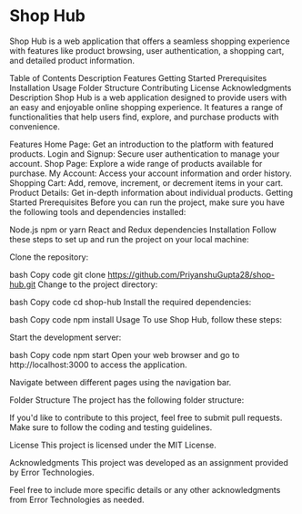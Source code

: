 # Shop Hub

Shop Hub is a web application that offers a seamless shopping experience with features like product browsing, user authentication, a shopping cart, and detailed product information.

Table of Contents
Description
Features
Getting Started
Prerequisites
Installation
Usage
Folder Structure
Contributing
License
Acknowledgments
Description
Shop Hub is a web application designed to provide users with an easy and enjoyable online shopping experience. It features a range of functionalities that help users find, explore, and purchase products with convenience.

Features
Home Page: Get an introduction to the platform with featured products.
Login and Signup: Secure user authentication to manage your account.
Shop Page: Explore a wide range of products available for purchase.
My Account: Access your account information and order history.
Shopping Cart: Add, remove, increment, or decrement items in your cart.
Product Details: Get in-depth information about individual products.
Getting Started
Prerequisites
Before you can run the project, make sure you have the following tools and dependencies installed:

Node.js
npm or yarn
React and Redux dependencies
Installation
Follow these steps to set up and run the project on your local machine:

Clone the repository:

bash
Copy code
git clone https://github.com/PriyanshuGupta28/shop-hub.git
Change to the project directory:

bash
Copy code
cd shop-hub
Install the required dependencies:

bash
Copy code
npm install
Usage
To use Shop Hub, follow these steps:

Start the development server:

bash
Copy code
npm start
Open your web browser and go to http://localhost:3000 to access the application.

Navigate between different pages using the navigation bar.

Folder Structure
The project has the following folder structure:

If you'd like to contribute to this project, feel free to submit pull requests. Make sure to follow the coding and testing guidelines.

License
This project is licensed under the MIT License.

Acknowledgments
This project was developed as an assignment provided by Error Technologies.

Feel free to include more specific details or any other acknowledgments from Error Technologies as needed.
